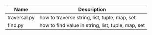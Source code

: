 | Name | Description |
| ----- | -------- |
|traversal.py| how to traverse string, list, tuple, map, set|
|find.py| how to find value in string, list, tuple, map, set|